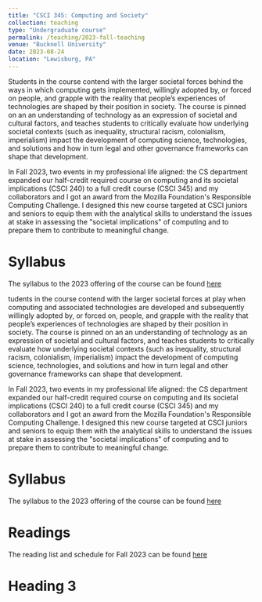 ```yaml
---
title: "CSCI 345: Computing and Society"
collection: teaching
type: "Undergraduate course"
permalink: /teaching/2023-fall-teaching
venue: "Bucknell University"
date: 2023-08-24
location: "Lewisburg, PA"
---
```



Students in the course contend with the larger societal forces behind the ways in which computing gets implemented, willingly adopted by, or forced on people, and grapple with the reality that people’s experiences of technologies are shaped by their position in society. The course is pinned on an an understanding of technology as an expression of societal and cultural factors, and teaches students to critically evaluate how underlying societal contexts (such as inequality, structural racism, colonialism, imperialism) impact the development of computing science, technologies, and solutions and how in turn legal and other governance frameworks can shape that development.

In Fall 2023, two events in my professional life aligned: the CS department expanded our half-credit required course on computing and its societal implications (CSCI 240) to a full credit course (CSCI 345) and my collaborators and I got an award from the Mozilla Foundation's Responsible Computing Challenge. I designed this new course targeted at CSCI juniors and seniors to equip them with the analytical skills to understand the issues at stake in assessing the "societal implications" of computing and to prepare them to contribute to meaningful change.

Syllabus
======

The syllabus to the 2023 offering of the course can be found [here](https://docs.google.com/document/d/1DGxcpfIoPMGDsRTTvuR0LQOdUBcHn_EklnCdUAd-ieQ/edit)

tudents in the course contend with the larger societal forces at play when computing and associated technologies are developed and subsequently willingly adopted by, or forced on, people, and grapple with the reality that people’s experiences of technologies are shaped by their position in society. The course is pinned on an an understanding of technology as an expression of societal and cultural factors, and teaches students to critically evaluate how underlying societal contexts (such as inequality, structural racism, colonialism, imperialism) impact the development of computing science, technologies, and solutions and how in turn legal and other governance frameworks can shape that development.

In Fall 2023, two events in my professional life aligned: the CS department expanded our half-credit required course on computing and its societal implications (CSCI 240) to a full credit course (CSCI 345) and my collaborators and I got an award from the Mozilla Foundation's Responsible Computing Challenge. I designed this new course targeted at CSCI juniors and seniors to equip them with the analytical skills to understand the issues at stake in assessing the "societal implications" of computing and to prepare them to contribute to meaningful change.

Syllabus
======

The syllabus to the 2023 offering of the course can be found [here](https://docs.google.com/document/d/1DGxcpfIoPMGDsRTTvuR0LQOdUBcHn_EklnCdUAd-ieQ/edit)

Readings
======

The reading list and schedule for Fall 2023 can be found [here](https://docs.google.com/document/d/1GoXjQgwOIs8wE84SZmzYLqvd63Kc94SVlFM6zVTE0_I/edit?tab=t.0#heading=h.o4izcqkrqvra)


Heading 3
======
